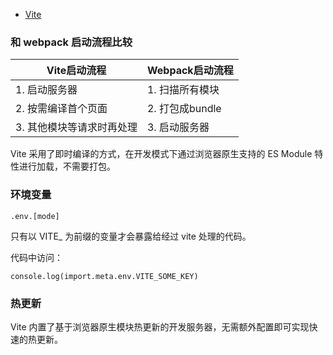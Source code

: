 
- [Vite](https://cn.vitejs.dev/config/build-options)

### 和 webpack 启动流程比较

| Vite启动流程	| Webpack启动流程 |
| -----------   | ------------ |
| 1. 启动服务器	 | 1. 扫描所有模块 |
| 2. 按需编译首个页面 |	2. 打包成bundle |
| 3. 其他模块等请求时再处理	| 3. 启动服务器 |

Vite 采用了即时编译的方式，在开发模式下通过浏览器原生支持的 ES Module 特性进行加载，不需要打包。

<!-- 
### esbuild
esbuild 强力加持：依赖预构建，将非ESM依赖转换为ESM；将大型依赖内部众多小模块打包成单一模块。 

开发时用 esbuild，生产时用 rollup 构建。
-->

### 环境变量
```
.env.[mode]
```

只有以 VITE_ 为前缀的变量才会暴露给经过 vite 处理的代码。

代码中访问：
```
console.log(import.meta.env.VITE_SOME_KEY) 
```

### 热更新

Vite 内置了基于浏览器原生模块热更新的开发服务器，无需额外配置即可实现快速的热更新。